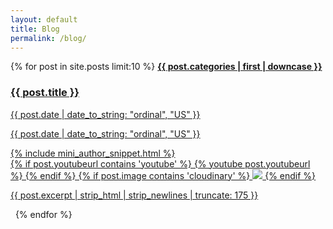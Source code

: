 ```yaml
---
layout: default
title: Blog
permalink: /blog/
---
```

<div class="container">
  <div class="row">
    <div class="list-group">
      {% for post in site.posts limit:10 %}
        <a href="{{ post.url }}" class="list-group-item list-group-item-action">
          <strong class="text-info">{{ post.categories | first | downcase }}</strong>
          <div>
            <div class="d-flex justify-content-between">
              <h3 class="mb-1 font-italic">{{ post.title }}</h3>
              <p class="text-muted d-none d-md-block">{{ post.date | date_to_string: "ordinal", "US" }}</p>
            </div>
            <div class="d-flex justify-content-center">
              <p class="text-muted d-block d-sm-block d-md-none mt-2">{{ post.date | date_to_string: "ordinal", "US" }}</p>
            </div>
            {% include mini_author_snippet.html %}
          </div>
            {% if post.youtubeurl contains 'youtube' %}&nbsp;{% youtube post.youtubeurl %}&nbsp;{% endif %}
            {% if post.image contains 'cloudinary' %}&nbsp;<img src="{{ post.image }}" class="img-fluid rounded shadow">&nbsp;{% endif %}
            <p class="text-muted">{{ post.excerpt | strip_html | strip_newlines | truncate: 175 }}</p>
        </a>
        <span>&nbsp;</span>
      {% endfor %}
    </div>
  </div>  
</div>
